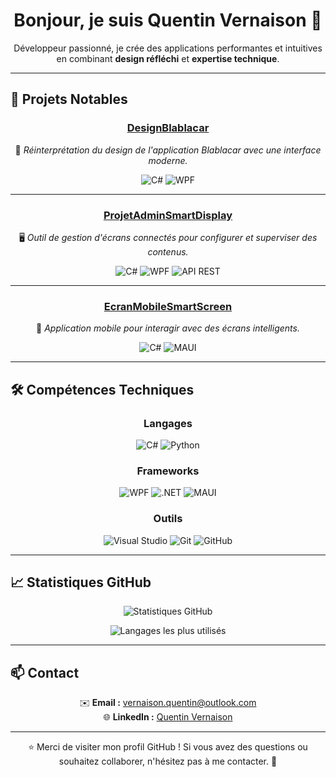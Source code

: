 <h1 align="center">Bonjour, je suis Quentin Vernaison 👋</h1>

<p align="center">
Développeur passionné, je crée des applications performantes et intuitives en combinant <strong>design réfléchi</strong> et <strong>expertise technique</strong>.
</p>

---

## 🌟 Projets Notables

<div align="center">

### [DesignBlablacar](https://github.com/QuentinVrns/DesignBlablacar)
📱 *Réinterprétation du design de l'application Blablacar avec une interface moderne.*

![C#](https://img.shields.io/badge/C%23-239120?style=for-the-badge&logo=c-sharp&logoColor=white)
![WPF](https://img.shields.io/badge/WPF-5C2D91?style=for-the-badge&logo=.net&logoColor=white)

---

### [ProjetAdminSmartDisplay](https://github.com/QuentinVrns/ProjetAdminSmartDisplay)
🖥️ *Outil de gestion d'écrans connectés pour configurer et superviser des contenus.*

![C#](https://img.shields.io/badge/C%23-239120?style=for-the-badge&logo=c-sharp&logoColor=white)
![WPF](https://img.shields.io/badge/WPF-5C2D91?style=for-the-badge&logo=.net&logoColor=white)
![API REST](https://img.shields.io/badge/API-REST-blue?style=for-the-badge)

---

### [EcranMobileSmartScreen](https://github.com/QuentinVrns/EcranMobileSmartScreen)
📲 *Application mobile pour interagir avec des écrans intelligents.*

![C#](https://img.shields.io/badge/C%23-239120?style=for-the-badge&logo=c-sharp&logoColor=white)
![MAUI](https://img.shields.io/badge/MAUI-512BD4?style=for-the-badge&logo=.net&logoColor=white)

</div>

---

## 🛠️ Compétences Techniques

<div align="center">

### **Langages**
![C#](https://img.shields.io/badge/C%23-239120?style=for-the-badge&logo=c-sharp&logoColor=white)
![Python](https://img.shields.io/badge/Python-3776AB?style=for-the-badge&logo=python&logoColor=white)

### **Frameworks**
![WPF](https://img.shields.io/badge/WPF-5C2D91?style=for-the-badge&logo=.net&logoColor=white)
![.NET](https://img.shields.io/badge/.NET-512BD4?style=for-the-badge&logo=.net&logoColor=white)
![MAUI](https://img.shields.io/badge/MAUI-512BD4?style=for-the-badge&logo=.net&logoColor=white)

### **Outils**
![Visual Studio](https://img.shields.io/badge/Visual%20Studio-5C2D91?style=for-the-badge&logo=visual-studio&logoColor=white)
![Git](https://img.shields.io/badge/Git-F05032?style=for-the-badge&logo=git&logoColor=white)
![GitHub](https://img.shields.io/badge/GitHub-181717?style=for-the-badge&logo=github&logoColor=white)

</div>

---

## 📈 Statistiques GitHub

<div align="center">

![Statistiques GitHub](https://github-readme-stats.vercel.app/api?username=QuentinVrns&show_icons=true&theme=radical)

![Langages les plus utilisés](https://github-readme-stats.vercel.app/api/top-langs/?username=QuentinVrns&layout=compact&theme=radical)

</div>

---

## 📫 Contact

<div align="center">

✉️ **Email :** [vernaison.quentin@outlook.com](mailto:vernaison.quentin@outlook.com)  
🌐 **LinkedIn :** [Quentin Vernaison](https://www.linkedin.com/in/quentin-vernaison)  

</div>

---

<div align="center">

⭐️ Merci de visiter mon profil GitHub ! Si vous avez des questions ou souhaitez collaborer, n'hésitez pas à me contacter. 🚀

</div>
